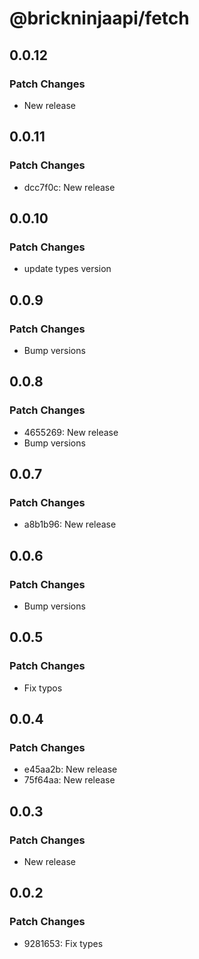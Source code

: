 # @brickninjaapi/fetch

## 0.0.12

### Patch Changes

- New release

## 0.0.11

### Patch Changes

- dcc7f0c: New release

## 0.0.10

### Patch Changes

- update types version

## 0.0.9

### Patch Changes

- Bump versions

## 0.0.8

### Patch Changes

- 4655269: New release
- Bump versions

## 0.0.7

### Patch Changes

- a8b1b96: New release

## 0.0.6

### Patch Changes

- Bump versions

## 0.0.5

### Patch Changes

- Fix typos

## 0.0.4

### Patch Changes

- e45aa2b: New release
- 75f64aa: New release

## 0.0.3

### Patch Changes

- New release

## 0.0.2

### Patch Changes

- 9281653: Fix types
